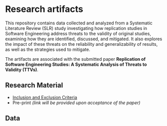 # Research artifacts

This repository contains data collected and analyzed from a Systematic Literature Review (SLR) study investigating how replication studies in Software Engineering address threats to the validity of original studies, examining how they are identified, discussed, and mitigated. It also explores the impact of these threats on the reliability and generalizability of results, as well as the strategies used to mitigate.

The artifacts are associated with the submitted paper **Replication of Software Engineering Studies: A Systematic Analysis of Threats to Validity (TTVs)**.

## Research Material
- [Inclusion and Exclusion Criteria](/data/criteria.md)
- Pre-print _(link will be provided upon acceptance of the paper)_


## Data
